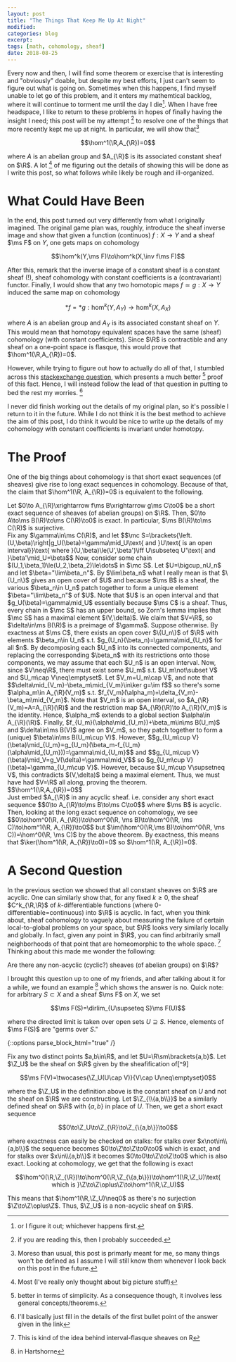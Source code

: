 ```yaml
---
layout: post
title: "The Things That Keep Me Up At Night"
modified:
categories: blog
excerpt:
tags: [math, cohomology, sheaf]
date: 2018-08-25
---
```


Every now and then, I will find some theorem or exercise that is interesting and "obviously" doable, but despite my best efforts, I just can't seem to figure out what is going on. Sometimes when this happens, I find myself unable to let go of this problem, and it enters my mathemtical backlog, where it will continue to torment me until the day I die[^1]. When I have free headspace, I like to return to these problems in hopes of finally having the insight I need; this post will be my attempt [^2] to resolve one of the things that more recently kept me up at night. In particular, we will show that[^4]

$$\hom^1(\R,A_{\R})=0$$

where $A$ is an abelian group and $A_{\R}$ is its associated constant sheaf on $\R$. A lot [^6] of me figuring out the details of showing this will be done as I write this post, so what follows while likely be rough and ill-organized.

# What Could Have Been
In the end, this post turned out very differently from what I originally imagined. The original game plan was, roughly, introduce the sheaf inverse image and show that given a function (continuos) $f:X\to Y$ and a sheaf $\ms F$ on $Y$, one gets maps on cohomology

$$\hom^k(Y,\ms F)\to\hom^k(X,\inv f\ms F)$$

After this, remark that the inverse image of a constant sheaf is a constant sheaf (!), sheaf cohomology with constant coefficients is a (contravariant) functor. Finally, I would show that any two homotopic maps $f\simeq g:X\to Y$ induced the same map on cohomology

$$\ast f=\ast g:\hom^k(Y, A_Y)\to\hom^k(X, A_X)$$

where $A$ is an abelian group and $A_Y$ is its associated constant sheaf on $Y$. This would mean that homotopy equivalent spaces have the same (sheaf) cohomology (with constant coefficients). Since $\R$ is contractible and any sheaf on a one-point space is flasque, this would prove that $\hom^1(\R,A_{\R})=0$. 

However, while trying to figure out how to actually do all of that, I stumbled across this [stackexchange question](https://math.stackexchange.com/questions/2801221/why-does-the-sheaf-cohomology-of-the-constant-sheaf-on-mathbbr-vanish), which presents a much better [^3] proof of this fact. Hence, I will instead follow the lead of that question in putting to bed the rest my worries. [^5]

I never did finish working out the details of my original plan, so it's possible I return to it in the future. While I do not think it is the best method to achieve the aim of this post, I do think it would be nice to write up the details of my cohomology with constant coefficients is invariant under homotopy.

# The Proof

One of the big things about cohomology is that short exact sequences (of sheaves) give rise to long exact sequences in cohomology. Because of that, the claim that $\hom^1(\R, A_{\R})=0$ is equivalent to the following.

<div class="theorem">
	Let $0\to A_{\R}\xrightarrow f\ms B\xrightarrow g\ms C\to0$ be a short exact sequence of sheaves (of abelian groups) on $\R$. Then, $0\to A\to\ms B(\R)\to\ms C(\R)\to0$ is exact. In particular, $\ms B(\R)\to\ms C(\R)$ is surjective.
</div>
<div class="proof4">
	Fix any $\gamma\in\ms C(\R)$, and let
	$$\mc S=\brackets{\left.(U,\beta)\right|g_U(\beta)=\gamma\mid_U\text{ and }U\text{ is an open interval}}\text{ where }(U,\beta)\le(U',\beta')\iff U\subseteq U'\text{ and }\beta'\mid_U=\beta$$
	Now, consider some chain $(U_1,\beta_1)\le(U_2,\beta_2)\le\dots$ in $\mc S$. Let $U=\bigcup_nU_n$ and let $\beta="\lim\beta_n"$. By $\lim\beta_n$ what I really mean is that $\{U_n\}$ gives an open cover of $U$ and because $\ms B$ is a sheaf, the various $\beta_n\in U_n$ patch together to form a unique element $\beta="\lim\beta_n"$ of $U$. Note that $U$ is an open interval and that $g_U(\beta)=\gamma\mid_U$ essentially because $\ms C$ is a sheaf. Thus, every chain in $\mc S$ has an upper bound, so Zorn's lemma implies that $\mc S$ has a maximal element $(V,\delta)$. We claim that $V=\R$, so $\delta\in\ms B(\R)$ is a preimage of $\gamma$. Suppose otherwise. By exactness at $\ms C$, there exists an open cover $\{U_n\}$ of $\R$ with elements $\beta_n\in U_n$ s.t. $g_{U_n}(\beta_n)=\gamma\mid_{U_n}$ for all $n$. By decomposing each $U_n$ into its connected components, and replacing the corresponding $\beta_n$ with its restrictions onto those components, we may assume that each $U_n$ is an open interval. Now, since $V\neq\R$, there must exist some $U_m$ s.t. $U_m\not\subset V$ and $U_m\cap V\neq\emptyset$. Let $V_m=U_m\cap V$, and note that
	$$\delta\mid_{V_m}-\beta_m\mid_{V_m}\in\ker g=\im f$$
	so there's some $\alpha_m\in A_{\R}(V_m)$ s.t. $f_{V_m}(\alpha_m)=\delta_{V_m}-\beta_m\mid_{V_m}$. Note that $V_m$ is an open interval, so $A_{\R}(V_m)=A=A_{\R}(\R)$ and the restriction map $A_{\R}(\R)\to A_{\R}(V_m)$ is the identity. Hence, $\alpha_m$ extends to a global section $\alpha\in A_{\R}(\R)$. Finally, $f_{U_m}(\alpha\mid_{U_m})+\beta_m\in\ms B(U_m)$ and $\delta\in\ms B(V)$ agree on $V_m$, so they patch together to form a (unique) $\beta\in\ms B(U_m\cup V)$. However, 
	$$g_{U_m\cup V}(\beta)\mid_{U_m}=g_{U_m}(\beta_m-f_{U_m}(\alpha\mid_{U_m}))=\gamma\mid_{U_m}$$
	and
	$$g_{U_m\cup V}(\beta)\mid_V=g_V(\delta)=\gamma\mid_V$$
	so $g_{U_m\cup V}(\beta)=\gamma_{U_m\cup V}$. However, because $U_m\cup V\supsetneq V$, this contradicts $(V,\delta)$ being a maximal element. Thus, we must have had $V=\R$ all along, proving the theorem.
</div>
<div class="cor">
	$$\hom^1(\R,A_{\R})=0$$
</div>
<div class="proof4">
	Just embed $A_{\R}$ in any acyclic sheaf. i.e. consider any short exact sequence
	$$0\to A_{\R}\to\ms B\to\ms C\to0$$
	where $\ms B$ is acyclic. Then, looking at the long exact sequence on cohomology, we see
	$$0\to\hom^0(\R, A_{\R})\to\hom^0(\R, \ms B)\to\hom^0(\R, \ms C)\to\hom^1(\R, A_{\R})\to0$$
	but $\im(\hom^0(\R,\ms B)\to\hom^0(\R, \ms C))=\hom^0(\R, \ms C)$ by the above theorem. By exactness, this means that $\ker(\hom^1(\R, A_{\R})\to0)=0$ so $\hom^1(\R, A_{\R})=0$.
</div>

# A Second Question
In the previous section we showed that all constant sheaves on $\R$ are acyclic. One can similarly show that, for any fixed $k\ge0$, the sheaf $C^k_{\R,\R}$ of $k$-differentiable functions (where 0-differentiable=continuous) into $\R$ is acyclic. In fact, when you think about, sheaf cohomology to vaguely about measuring the failure of certain local-to-global problems on your space, but $\R$ looks very similarly locally and globally. In fact, given any point in $\R$, you can find arbitrarily small neighborhoods of that point that are homeomorphic to the whole space. [^7] Thinking about this made me wonder the following:

<div class="question">
	Are there any non-acyclic (cyclic?) sheaves (of abelian groups) on $\R$?
</div>

I brought this question up to one of my friends, and after talking about it for a while, we found an example [^8] which shows the answer is no. Quick note: for arbitrary $S\subset X$ and a sheaf $\ms F$ on $X$, we set

$$\ms F(S)=\dirlim_{U\supseteq S}\ms F(U)$$

where the directed limit is taken over open sets $U\supseteq S$. Hence, elements of $\ms F(S)$ are "germs over $S$."

{::options parse_block_html="true" /}
<div class="example">
Fix any two distinct points $a,b\in\R$, and let $U=\R\sm\brackets{a,b}$. Let $\Z_U$ be the sheaf on $\R$ given by the sheafification of[^9]

$$\ms F(V)=\twocases{\Z_U(U\cap V)}{V\cap U\neq\emptyset}0$$

where the $\Z_U$ in the definition above is the constant sheaf on $U$ and not the sheaf on $\R$ we are constructing. Let $\Z_{\\{a,b\\}}$ be a similarly defined sheaf on $\R$ with $\{a,b\}$ in place of $U$. Then, we get a short exact sequence

$$0\to\Z_U\to\Z_{\R}\to\Z_{\{a,b\}}\to0$$

where exactness can easily be checked on stalks: for stalks over $x\not\in\\{a,b\\}$ the sequence becomes $0\to\Z\to\Z\to0\to0$ which is exact, and for stalks over $x\in\\{a,b\\}$ it becomes $0\to0\to\Z\to\Z\to0$ which is also exact. Looking at cohomology, we get that the following is exact

$$\hom^0(\R,\Z_{\R})\to\hom^0(\R,\Z_{\{a,b\}})\to\hom^1(\R,\Z_U)\text{ which is }\Z\to\Z\oplus\Z\to\hom^1(\R,\Z_U)$$

This means that $\hom^1(\R,\Z_U)\neq0$ as there's no surjection $\Z\to\Z\oplus\Z$. Thus, $\Z_U$ is a non-acyclic sheaf on $\R$.
</div>

[^1]: or I figure it out; whichever happens first.
[^2]: if you are reading this, then I probably succeeded.
[^3]: better in terms of simplicity. As a consequence though, it involves less general concepts/theorems.
[^4]: Moreso than usual, this post is primarly meant for me, so many things won't be defined as I assume I will still know them whenever I look back on this post in the future.
[^5]: I'll basically just fill in the details of the first bullet point of the answer given in the link
[^6]: Most (I've really only thought about big picture stuff)
[^7]: This is kind of the idea behind interval-flasque sheaves on R
[^8]: in Hartshorne
[^9]: I must admit that it is possible I am defining things incorrectly here. If you notice a mistake, call me out on it.